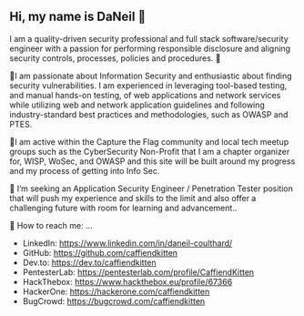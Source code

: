 ## Hi, my name is DaNeil 👋
I am a quality-driven security professional and full stack software/security engineer with a passion for performing responsible disclosure and aligning security controls, processes, policies and procedures. :space_invader:

:floppy_disk:I am passionate about Information Security and enthusiastic about finding security vulnerabilities. I am experienced in leveraging tool-based testing, and manual hands-on testing, of web applications and network services while utilizing web and network application guidelines and following industry-standard best practices and methodologies, such as OWASP and PTES.

:checkered_flag:I am active within the Capture the Flag community and local tech meetup groups such as the CyberSecurity Non-Profit that I am a chapter organizer for, WISP, WoSec, and OWASP and this site will be built around my progress and my process of getting into Info Sec.

:floppy_disk: I’m seeking an Application Security Engineer / Penetration Tester position that will push my experience and skills to the limit and also offer a challenging future with room for learning and advancement..

💬 How to reach me: ...
 - LinkedIn: https://www.linkedin.com/in/daneil-coulthard/
 - GitHub: https://github.com/caffiendkitten
 - Dev.to: https://dev.to/caffiendkitten
 - PentesterLab: https://pentesterlab.com/profile/CaffiendKitten
 - HackThebox: https://www.hackthebox.eu/profile/67366
 - HackerOne: https://hackerone.com/caffiendkitten
 - BugCrowd: https://bugcrowd.com/caffiendkitten
